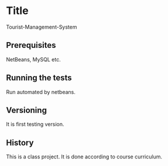 # Title  
Tourist-Management-System
## Prerequisites
NetBeans, MySQL etc.
## Running the tests
Run automated by netbeans.
## Versioning
It is first testing version. 
## History
This is a class project. It is done according to course curriculum.
